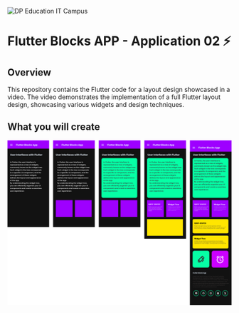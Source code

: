 ![DP Education IT Campus](https://dpeducation.lk/en/assets/images/brands/en/it-campus.png)

# Flutter Blocks APP - Application 02 ⚡️

## Overview

This repository contains the Flutter code for a layout design showcased in a video. The video demonstrates the implementation of a full Flutter layout design, showcasing various widgets and design techniques.

## What you will create

![Finished App](https://github.com/HGSChandeepa/Flutter-Bolcks-App--app-02--DP-Education/blob/main/assets/app-3.png)
